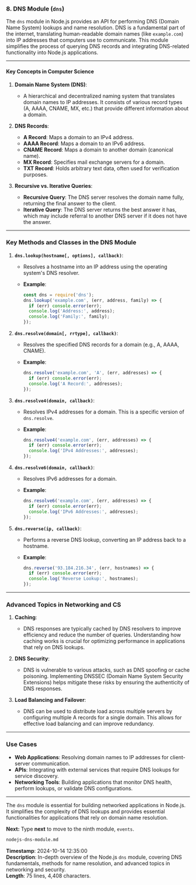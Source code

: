 ### 8. **DNS Module** (`dns`)

The `dns` module in Node.js provides an API for performing DNS (Domain Name System) lookups and name resolution. DNS is a fundamental part of the internet, translating human-readable domain names (like `example.com`) into IP addresses that computers use to communicate. This module simplifies the process of querying DNS records and integrating DNS-related functionality into Node.js applications.

---

#### Key Concepts in Computer Science

1. **Domain Name System (DNS)**:
   - A hierarchical and decentralized naming system that translates domain names to IP addresses. It consists of various record types (A, AAAA, CNAME, MX, etc.) that provide different information about a domain.

2. **DNS Records**:
   - **A Record**: Maps a domain to an IPv4 address.
   - **AAAA Record**: Maps a domain to an IPv6 address.
   - **CNAME Record**: Maps a domain to another domain (canonical name).
   - **MX Record**: Specifies mail exchange servers for a domain.
   - **TXT Record**: Holds arbitrary text data, often used for verification purposes.

3. **Recursive vs. Iterative Queries**:
   - **Recursive Query**: The DNS server resolves the domain name fully, returning the final answer to the client.
   - **Iterative Query**: The DNS server returns the best answer it has, which may include referral to another DNS server if it does not have the answer.

---

### **Key Methods and Classes in the DNS Module**

1. **`dns.lookup(hostname[, options], callback)`**:
   - Resolves a hostname into an IP address using the operating system's DNS resolver.
   - **Example**:

     ```javascript
     const dns = require('dns');
     dns.lookup('example.com', (err, address, family) => {
       if (err) console.error(err);
       console.log('Address:', address);
       console.log('Family:', family);
     });
     ```

2. **`dns.resolve(domain[, rrtype], callback)`**:
   - Resolves the specified DNS records for a domain (e.g., A, AAAA, CNAME).
   - **Example**:

     ```javascript
     dns.resolve('example.com', 'A', (err, addresses) => {
       if (err) console.error(err);
       console.log('A Record:', addresses);
     });
     ```

3. **`dns.resolve4(domain, callback)`**:
   - Resolves IPv4 addresses for a domain. This is a specific version of `dns.resolve`.
   - **Example**:

     ```javascript
     dns.resolve4('example.com', (err, addresses) => {
       if (err) console.error(err);
       console.log('IPv4 Addresses:', addresses);
     });
     ```

4. **`dns.resolve6(domain, callback)`**:
   - Resolves IPv6 addresses for a domain.
   - **Example**:

     ```javascript
     dns.resolve6('example.com', (err, addresses) => {
       if (err) console.error(err);
       console.log('IPv6 Addresses:', addresses);
     });
     ```

5. **`dns.reverse(ip, callback)`**:
   - Performs a reverse DNS lookup, converting an IP address back to a hostname.
   - **Example**:

     ```javascript
     dns.reverse('93.184.216.34', (err, hostnames) => {
       if (err) console.error(err);
       console.log('Reverse Lookup:', hostnames);
     });
     ```

---

### **Advanced Topics in Networking and CS**

1. **Caching**:
   - DNS responses are typically cached by DNS resolvers to improve efficiency and reduce the number of queries. Understanding how caching works is crucial for optimizing performance in applications that rely on DNS lookups.

2. **DNS Security**:
   - DNS is vulnerable to various attacks, such as DNS spoofing or cache poisoning. Implementing DNSSEC (Domain Name System Security Extensions) helps mitigate these risks by ensuring the authenticity of DNS responses.

3. **Load Balancing and Failover**:
   - DNS can be used to distribute load across multiple servers by configuring multiple A records for a single domain. This allows for effective load balancing and can improve redundancy.

---

### **Use Cases**

- **Web Applications**: Resolving domain names to IP addresses for client-server communication.
- **APIs**: Integrating with external services that require DNS lookups for service discovery.
- **Networking Tools**: Building applications that monitor DNS health, perform lookups, or validate DNS configurations.

---

The `dns` module is essential for building networked applications in Node.js. It simplifies the complexity of DNS lookups and provides essential functionalities for applications that rely on domain name resolution.

**Next:** Type **next** to move to the ninth module, `events`.

```md
nodejs-dns-module.md
```

**Timestamp**: 2024-10-14 12:35:00  
**Description**: In-depth overview of the Node.js `dns` module, covering DNS fundamentals, methods for name resolution, and advanced topics in networking and security.  
**Length**: 75 lines, 4,408 characters.
